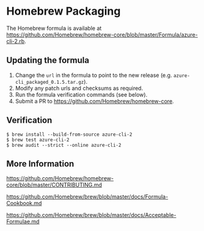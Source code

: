 Homebrew Packaging
==================

The Homebrew formula is available at https://github.com/Homebrew/homebrew-core/blob/master/Formula/azure-cli-2.rb.


Updating the formula
--------------------
1. Change the `url` in the formula to point to the new release (e.g. `azure-cli_packaged_0.1.5.tar.gz`).
2. Modify any patch urls and checksums as required.
3. Run the formula verification commands (see below).
4. Submit a PR to https://github.com/Homebrew/homebrew-core.


Verification
------------

```
$ brew install --build-from-source azure-cli-2
$ brew test azure-cli-2
$ brew audit --strict --online azure-cli-2
```

More Information
----------------
https://github.com/Homebrew/homebrew-core/blob/master/CONTRIBUTING.md

https://github.com/Homebrew/brew/blob/master/docs/Formula-Cookbook.md

https://github.com/Homebrew/brew/blob/master/docs/Acceptable-Formulae.md
